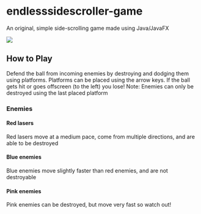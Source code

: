# endlesssidescroller-game

An original, simple side-scrolling game made using Java/JavaFX

![](game-gif)

## How to Play

Defend the ball from incoming enemies by destroying and dodging them using platforms. Platforms can be placed using the arrow keys. If the ball gets hit or goes offscreen (to the left) you lose! Note: Enemies can only be destroyed using the last placed platform

### Enemies

#### Red lasers

Red lasers move at a medium pace, come from multiple directions, and are able to be destroyed

#### Blue enemies

Blue enemies move slightly faster than red enemies, and are not destroyable

#### Pink enemies

Pink enemies can be destroyed, but move very fast so watch out! 



